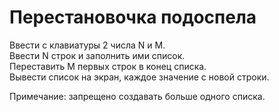# Перестановочка подоспела
Ввести с клавиатуры 2 числа N и M.  
Ввести N строк и заполнить ими список.  
Переставить M первых строк в конец списка.  
Вывести список на экран, каждое значение с новой строки.

Примечание: запрещено создавать больше одного списка.